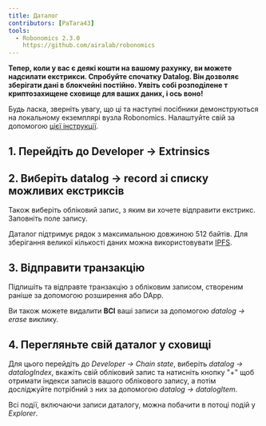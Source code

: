 ```yaml
---
title: Даталог
contributors: [PaTara43]
tools:   
  - Robonomics 2.3.0
    https://github.com/airalab/robonomics
---
```


**Тепер, коли у вас є деякі кошти на вашому рахунку, ви можете надсилати екстрикси. Спробуйте спочатку Datalog. Він дозволяє зберігати дані в блокчейні постійно. Уявіть собі розподілене т криптозахищене сховище для ваших даних, і ось воно!**

<robo-wiki-note type="warning" title="Dev Node">

Будь ласка, зверніть увагу, що ці та наступні посібники демонструються на локальному екземплярі вузла Robonomics. Налаштуйте свій за допомогою [цієї інструкції](/docs/run-dev-node).

</robo-wiki-note>

## 1. Перейдіть до  Developer -> Extrinsics

<robo-wiki-picture src="datalog/extrinsics.jpg" />

## 2. Виберіть datalog -> record зі списку можливих екстриксів

Також виберіть обліковий запис, з яким ви хочете відправити екстрикс. Заповніть поле запису.

<robo-wiki-picture src="datalog/record.jpg" />

<robo-wiki-note type="note" title="Large amount of data">

  Даталог підтримує рядок з максимальною довжиною 512 байтів. Для зберігання великої кількості даних можна використовувати [IPFS](https://ipfs.tech/).

</robo-wiki-note>

## 3. Відправити транзакцію

Підпишіть та відправте транзакцію з обліковим записом, створеним раніше за допомогою розширення або DApp.

<robo-wiki-picture src="datalog/submit.jpg" />

<robo-wiki-note type="note" title="Erase">

  Ви також можете видалити **ВСІ** ваші записи за допомогою *datalog -> erase* виклику.

</robo-wiki-note>

## 4. Перегляньте свій даталог у сховищі

Для цього перейдіть до *Developer -> Chain state*, виберіть *datalog -> datalogIndex*, вкажіть свій обліковий запис та натисніть кнопку 
"+" щоб отримати індекси записів вашого облікового запису, а потім досліджуйте потрібний з них за допомогою *datalog -> datalogItem*.

<robo-wiki-picture src="datalog/item.jpg" />

<robo-wiki-note type="note" title="Досліджуватиr">

  Всі події, включаючи записи даталогу, можна побачити в потоці подій у *Explorer*.

</robo-wiki-note>